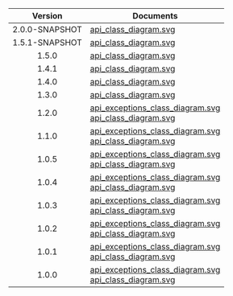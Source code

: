 | Version | Documents |
|:---:|---|
| 2.0.0-SNAPSHOT |[api_class_diagram.svg](2.0.0-SNAPSHOT/api_class_diagram.svg)<br/>|
| 1.5.1-SNAPSHOT |[api_class_diagram.svg](1.5.1-SNAPSHOT/api_class_diagram.svg)<br/>|
| 1.5.0 |[api_class_diagram.svg](1.5.0/api_class_diagram.svg)<br/>|
| 1.4.1 |[api_class_diagram.svg](1.4.1/api_class_diagram.svg)<br/>|
| 1.4.0 |[api_class_diagram.svg](1.4.0/api_class_diagram.svg)<br/>|
| 1.3.0 |[api_class_diagram.svg](1.3.0/api_class_diagram.svg)<br/>|
| 1.2.0 |[api_exceptions_class_diagram.svg](1.2.0/api_exceptions_class_diagram.svg)<br/>[api_class_diagram.svg](1.2.0/api_class_diagram.svg)<br/>|
| 1.1.0 |[api_exceptions_class_diagram.svg](1.1.0/api_exceptions_class_diagram.svg)<br/>[api_class_diagram.svg](1.1.0/api_class_diagram.svg)<br/>|
| 1.0.5 |[api_exceptions_class_diagram.svg](1.0.5/api_exceptions_class_diagram.svg)<br/>[api_class_diagram.svg](1.0.5/api_class_diagram.svg)<br/>|
| 1.0.4 |[api_exceptions_class_diagram.svg](1.0.4/api_exceptions_class_diagram.svg)<br/>[api_class_diagram.svg](1.0.4/api_class_diagram.svg)<br/>|
| 1.0.3 |[api_exceptions_class_diagram.svg](1.0.3/api_exceptions_class_diagram.svg)<br/>[api_class_diagram.svg](1.0.3/api_class_diagram.svg)<br/>|
| 1.0.2 |[api_exceptions_class_diagram.svg](1.0.2/api_exceptions_class_diagram.svg)<br/>[api_class_diagram.svg](1.0.2/api_class_diagram.svg)<br/>|
| 1.0.1 |[api_exceptions_class_diagram.svg](1.0.1/api_exceptions_class_diagram.svg)<br/>[api_class_diagram.svg](1.0.1/api_class_diagram.svg)<br/>|
| 1.0.0 |[api_exceptions_class_diagram.svg](1.0.0/api_exceptions_class_diagram.svg)<br/>[api_class_diagram.svg](1.0.0/api_class_diagram.svg)<br/>|
